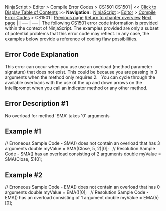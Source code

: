 ﻿
NinjaScript > Editor > Compile Error Codes > CS1501
CS1501
| << [Click to Display Table of Contents](cs1501.md) >> **Navigation:**     [NinjaScript](ninjascript.md) > [Editor](editor.md) > [Compile Error Codes](compile_error_codes.md) > CS1501 | [Previous page](cs1061.md) [Return to chapter overview](compile_error_codes.md) [Next page](cs1502.md) |
| --- | --- |
The following CS1501 error code information is provided within the context of NinjaScript. The examples provided are only a subset of potential problems that this error code may reflect. In any case, the examples below provide a reference of coding flaw possibilities.
## 
## Error Code Explanation
This error can occur when you use use an overload (method parameter signature) that does not exist. This could be because you are passing in 3 arguments when the method only requires 2.
 
You can cycle through the available overloads with the use of the up and down arrows on the Intelliprompt when you call an indicator method or any other method.
## 
## Error Description #1 
No overload for method 'SMA' takes '0' arguments
 
## Example #1
// Erroneous Sample Code - SMA() does not contain an overload that has 3 arguments
double myValue = SMA(Close, 5, 2)[0];
 
// Resolution Sample Code - SMA() has an overload consisting of 2 arguments
double myValue = SMA(Close, 5)[0];
## 
## Example #2
// Erroneous Sample Code - EMA() does not contain an overload that has 0 arguments
double myValue = EMA()[0]; 
 
// Resolution Sample Code - EMA() has an overload consisting of 1 argument
double myValue = EMA(5)[0]; 
 

